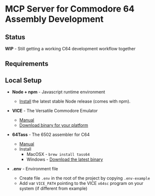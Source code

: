 # MCP Server for Commodore 64 Assembly Development

## Status
**WIP** - Still getting a working C64 development workflow together

## Requirements

## Local Setup
* **Node + npm** - Javascript runtime environment
  * <a href="https://nodejs.org/en/download" target="_blank">Install</a> the latest stable Node release (comes with npm).

* **VICE** - The Versatile Commodore Emulator
  * [Manual](https://vice-emu.sourceforge.io/manual/vice.pdf)
  * [Download binary for your platform](https://vice-emu.sourceforge.io/index.html#download)

* **64Tass** - The 6502 assembler for C64
  * [Manual](https://tass64.sourceforge.net/)
  * Install
    * MacOSX - `brew install tass64`
    * Windows - [Download the latest binary](https://sourceforge.net/projects/tass64/files/binaries/)
    
* **.env** - Environment file
  * Create file `.env`  in the root of the project by copying `.env-example` 
  * Add var `VICE_PATH` pointing to the VICE `x64sc` program on your system (if different from example)
